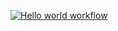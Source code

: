 [![Hello world workflow](https://github.com/RomanKhol/hexlet-my-first-workflow/workflows/hello_world.yml/badge.svg?branch=main)](https://github.com/RomanKhol/hexlet-my-first-workflow/workflows/hello_world.yml)
